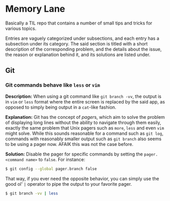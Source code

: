 # Memory Lane
Basically a TIL repo that contains a number of small tips and tricks for various topics.

Entries are vaguely categorized under subsections, and each entry has a subsection under its category. The said section is titled with a short description of the corresponding problem, and the details about the issue, the reason or explanation behind it, and its solutions are listed under.

## Git
### Git commands behave like `less` or `vim`
**Description:** When using a git command like `git branch -vv`, the output is in `vim` or `less` format where the entire screen is replaced by the said app, as opposed to simply being output in a `cat`-like fashion.

**Explanation:** Git has the concept of *pager*s, which aim to solve the problem of displaying long lines without the ability to navigate through them easily, exactly the same problem that Unix pagers such as `more`, `less` and even `vim` might solve. While this sounds reasonable for a command such as `git log`, commands with reasonably smaller output such as `git branch` also seems to be using a pager now. AFAIK this was not the case before.

**Solution:** Disable the pager for specific commands by setting the `pager.<command name>` to `false`. For instance:
```bash
$ git config --global pager.branch false
```

That way, if you ever need the opposite behavior, you can simply use the good ol' `|` operator to pipe the output to your favorite pager.
```bash
$ git branch -vv | less
```

